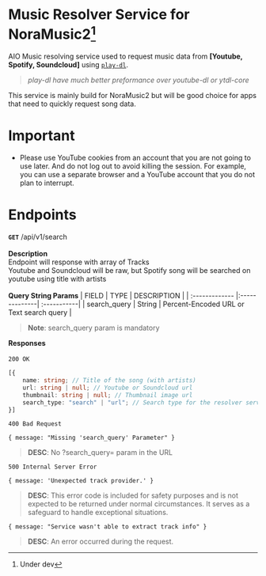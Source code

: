Music Resolver Service for NoraMusic2[^1]
======
AIO Music resolving service used to request music data from **[Youtube, Spotify, Soundcloud]** using <a href="https://github.com/play-dl/play-dl"><code>play-dl</code></a>.<br />
> *play-dl have much better preformance over youtube-dl or ytdl-core* </br>

This service is mainly build for NoraMusic2 but will be good choice for apps that need to quickly request song data.

Important
======
* Please use YouTube cookies from an account that you are not going to use later. And do not log out to avoid killing the session. For example, you can use a separate browser and a YouTube account that you do not plan to interrupt.

Endpoints
======
**<code>GET</code>**
/api/v1/search </br> </br>
**Description** </br>
Endpoint will response with array of Tracks  </br> 
Youtube and Soundcloud will be raw, but Spotify song will be searched on youtube using title with artists</br> </br>
**Query String Params**
| FIELD      | TYPE     | DESCRIPTION      |
| :------------- |:--------------| :-----------|
| search_query         | String            | Percent-Encoded URL or Text search query |
> **Note**: search_query param is mandatory

**Responses** </br></br>
```200 OK ```
```typescript
[{
    name: string; // Title of the song (with artists)
    url: string | null; // Youtube or Soundcloud url
    thumbnail: string | null; // Thumbnail image url
    search_type: "search" | "url"; // Search type for the resolver service to determine how to get a audio stream
}]
```
```400 Bad Request```
```typescipt
{ message: "Missing 'search_query' Parameter" }
```
> **DESC**: No ?search_query= param in the URL

```500 Internal Server Error```
```typescipt
{ message: 'Unexpected track provider.' }
```
> **DESC**: This error code is included for safety purposes and is not expected to be returned under normal circumstances. It serves as a safeguard to handle exceptional situations.

```typescipt
{ message: "Service wasn't able to extract track info" }
```
> **DESC**: An error occurred during the request.


[^1]: Under dev
